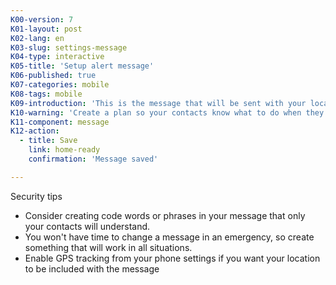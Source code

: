 ```yaml
---
K00-version: 7
K01-layout: post
K02-lang: en
K03-slug: settings-message
K04-type: interactive
K05-title: 'Setup alert message'
K06-published: true
K07-categories: mobile
K08-tags: mobile
K09-introduction: 'This is the message that will be sent with your location.'
K10-warning: 'Create a plan so your contacts know what to do when they receive this'
K11-component: message
K12-action:
  - title: Save
    link: home-ready
    confirmation: 'Message saved'

---
```


Security tips

 - Consider creating code words or phrases in your message that only your contacts will understand.
 - You won't have time to change a message in an emergency, so create something that will work in all situations. 
 - Enable GPS tracking from your phone settings if you want your location to be included with the message